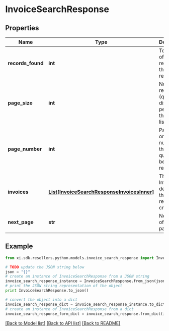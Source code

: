 # InvoiceSearchResponse


## Properties

Name | Type | Description | Notes
------------ | ------------- | ------------- | -------------
**records_found** | **int** | Total count of quotes retrieved in the request response. | [optional] 
**page_size** | **int** | Number of records (quotes) displayed per page in the quote list. | [optional] 
**page_number** | **int** | Page index or page number for the list of quotes being returned. | [optional] 
**invoices** | [**List[InvoiceSearchResponseInvoicesInner]**](InvoiceSearchResponseInvoicesInner.md) | The Invoices details for the requested criteria. | [optional] 
**next_page** | **str** | Next page of the pagination. | [optional] 

## Example

```python
from xi.sdk.resellers.python.models.invoice_search_response import InvoiceSearchResponse

# TODO update the JSON string below
json = "{}"
# create an instance of InvoiceSearchResponse from a JSON string
invoice_search_response_instance = InvoiceSearchResponse.from_json(json)
# print the JSON string representation of the object
print InvoiceSearchResponse.to_json()

# convert the object into a dict
invoice_search_response_dict = invoice_search_response_instance.to_dict()
# create an instance of InvoiceSearchResponse from a dict
invoice_search_response_form_dict = invoice_search_response.from_dict(invoice_search_response_dict)
```
[[Back to Model list]](../README.md#documentation-for-models) [[Back to API list]](../README.md#documentation-for-api-endpoints) [[Back to README]](../README.md)


